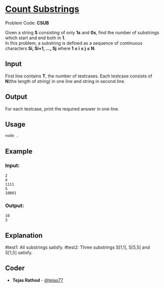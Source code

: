 
# [Count Substrings](https://www.codechef.com/problems/CSUB)
Problem Code: **CSUB**

Given a string **S** consisting of only **1s** and **0s**, find the number of substrings which start and end both in **1**.\
In this problem, a substring is defined as a sequence of continuous characters **Si, Si+1, ..., Sj** where **1 ≤ i ≤ j ≤ N**.

## Input

First line contains **T**, the number of testcases. Each testcase consists of **N**(the length of string) in one line and string in second line.

## Output

For each testcase, print the required answer in one line.

## Usage
```sh
node .
```
## Example
### Input:
```
2
4
1111
5
10001
```
### Output:
```
10
3
```
## Explanation

#test1: All substrings satisfy.
#test2: Three substrings S[1,1], S[5,5] and S[1,5] satisfy.

## Coder

* **Tejas Rathod** - [@tejas77](https://github.com/tejas77)
